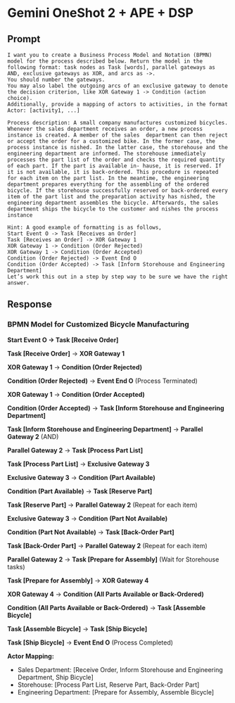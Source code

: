 # Gemini OneShot 2 + APE + DSP

## Prompt 

    I want you to create a Business Process Model and Notation (BPMN) model for the process described below. Return the model in the following format: task nodes as Task [words], parallel gateways as AND, exclusive gateways as XOR, and arcs as ->.
    You should number the gateways. 
    You may also label the outgoing arcs of an exclusive gateway to denote the decision criterion, like XOR Gateway 1 -> Condition (action choice). 
    Additionally, provide a mapping of actors to activities, in the format Actor: [activity1, ...]

    Process description: A small company manufactures customized bicycles. Whenever the sales department receives an order, a new process instance is created. A member of the sales  department can then reject or accept the order for a customized bike. In the former case, the process instance is nished. In the latter case, the storehouse and the engineering department are informed. The storehouse immediately processes the part list of the order and checks the required quantity of each part. If the part is available in- hause, it is reserved. If it is not available, it is back-ordered. This procedure is repeated for each item on the part list. In the meantime, the engineering department prepares everything for the assembling of the ordered bicycle. If the storehouse successfully reserved or back-ordered every item of the part list and the preparation activity has nished, the engineering department assembles the bicycle. Afterwards, the sales department ships the bicycle to the customer and nishes the process instance

    Hint: A good example of formatting is as follows,
    Start Event O -> Task [Receives an Order]
    Task [Receives an Order] -> XOR Gateway 1
    XOR Gateway 1 -> Condition (Order Rejected)
    XOR Gateway 1 -> Condition (Order Accepted)
    Condition (Order Rejected) -> Event End O
    Condition (Order Accepted) -> Task [Inform Storehouse and Engineering Department]
    Let’s work this out in a step by step way to be sure we have the right answer.


## Response

### BPMN Model for Customized Bicycle Manufacturing

**Start Event O -> Task [Receive Order]**

**Task [Receive Order]** -> **XOR Gateway 1**

**XOR Gateway 1** -> **Condition (Order Rejected)**

**Condition (Order Rejected)** -> **Event End O** (Process Terminated)

**XOR Gateway 1** -> **Condition (Order Accepted)**

**Condition (Order Accepted)** -> **Task [Inform Storehouse and Engineering Department]**

**Task [Inform Storehouse and Engineering Department]** -> **Parallel Gateway 2** (AND)

**Parallel Gateway 2** -> **Task [Process Part List]**

**Task [Process Part List]** -> **Exclusive Gateway 3**

**Exclusive Gateway 3** -> **Condition (Part Available)**

**Condition (Part Available)** -> **Task [Reserve Part]**

**Task [Reserve Part]** -> **Parallel Gateway 2** (Repeat for each item)

**Exclusive Gateway 3** -> **Condition (Part Not Available)**

**Condition (Part Not Available)** -> **Task [Back-Order Part]**

**Task [Back-Order Part]** -> **Parallel Gateway 2** (Repeat for each item)

**Parallel Gateway 2** -> **Task [Prepare for Assembly]** (Wait for Storehouse tasks)

**Task [Prepare for Assembly]** -> **XOR Gateway 4**

**XOR Gateway 4** -> **Condition (All Parts Available or Back-Ordered)**

**Condition (All Parts Available or Back-Ordered)** -> **Task [Assemble Bicycle]**

**Task [Assemble Bicycle]** -> **Task [Ship Bicycle]**

**Task [Ship Bicycle]** -> **Event End O** (Process Completed)

**Actor Mapping:**

* Sales Department: [Receive Order, Inform Storehouse and Engineering Department, Ship Bicycle]
* Storehouse: [Process Part List, Reserve Part, Back-Order Part]
* Engineering Department: [Prepare for Assembly, Assemble Bicycle]
